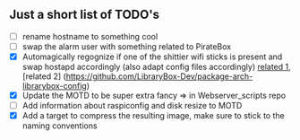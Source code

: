 ## Just a short list of TODO's
* [ ] rename hostname to something cool
* [ ] swap the alarm user with something related to PirateBox
* [x] Automagically regognize if one of the shittier wifi sticks is present and swap hostapd accordingly (also adapt config files accordingly) [related 1](https://bitbucket.org/locative/invisibleislands-devices/src/4d7555e4bf5652a7840805dca9a4e40e1a06c752/raspberrypi-setup.py?fileviewer=file-view-default), [related 2] (https://github.com/LibraryBox-Dev/package-arch-librarybox-config)
* [x] Update the MOTD to be super extra fancy => in Webserver_scripts repo
* [ ] Add information about raspiconfig and disk resize to MOTD
* [x] Add a target to compress the resulting image, make sure to stick to the naming conventions
